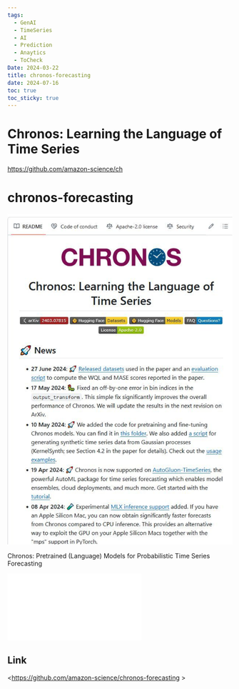 ```yaml
---
tags:
  - GenAI
  - TimeSeries
  - AI
  - Prediction
  - Anaytics
  - ToCheck
Date: 2024-03-22
title: chronos-forecasting
date: 2024-07-16
toc: true
toc_sticky: true
---
```


# Chronos: Learning the Language of Time Series
https://github.com/amazon-science/ch
# chronos-forecasting

![](../_asset/2024-03-22chronos-forecasting_image_1.jpg)


Chronos: Pretrained (Language) Models for Probabilistic Time Series Forecasting

![](../_asset/2024-03-22chronos-forecasting_pdf_1.pdf)

## Link

<https://github.com/amazon-science/chronos-forecasting >